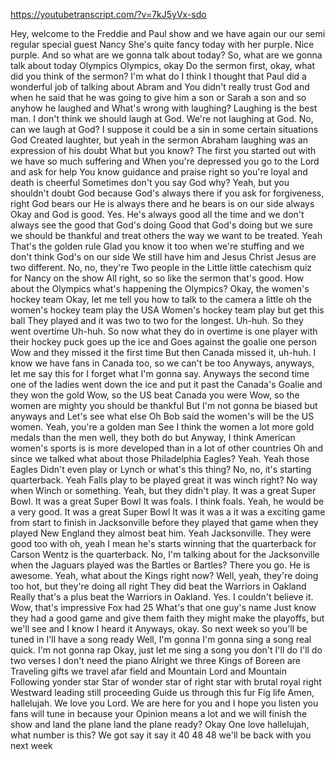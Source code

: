 https://youtubetranscript.com/?v=7kJ5yVx-sdo

 Hey, welcome to the Freddie and Paul show and we have again our our semi regular special guest Nancy She's quite fancy today with her purple. Nice purple. And so what are we gonna talk about today? So, what are we gonna talk about today Olympics Olympics, okay Do the sermon first, okay, what did you think of the sermon? I'm what do I think I thought that Paul did a wonderful job of talking about Abram and You didn't really trust God and when he said that he was going to give him a son or Sarah a son and so anyhow he laughed and What's wrong with laughing? Laughing is the best man. I don't think we should laugh at God. We're not laughing at God. No, can we laugh at God? I suppose it could be a sin in some certain situations God Created laughter, but yeah in the sermon Abraham laughing was an expression of his doubt What but you know? The first you started out with we have so much suffering and When you're depressed you go to the Lord and ask for help You know guidance and praise right so you're loyal and death is cheerful Sometimes don't you say God why? Yeah, but you shouldn't doubt God because God's always there if you ask for forgiveness, right God bears our He is always there and he bears is on our side always Okay and God is good. Yes. He's always good all the time and we don't always see the good that God's doing Good that God's doing but we sure we should be thankful and treat others the way we want to be treated. Yeah That's the golden rule Glad you know it too when we're stuffing and we don't think God's on our side We still have him and Jesus Christ Jesus are two different. No, no, they're Two people in the Little little catechism quiz for Nancy on the show All right, so so like the sermon that's good. How about the Olympics what's happening the Olympics? Okay, the women's hockey team Okay, let me tell you how to talk to the camera a little oh the women's hockey team play the USA Women's hockey team play but get this ball They played and it was two to two for the longest. Uh-huh. So they went overtime Uh-huh. So now what they do in overtime is one player with their hockey puck goes up the ice and Goes against the goalie one person Wow and they missed it the first time But then Canada missed it, uh-huh. I know we have fans in Canada too, so we can't be too Anyways, anyways, let me say this for I forget what I'm gonna say. Anyways the second time one of the ladies went down the ice and put it past the Canada's Goalie and they won the gold Wow, so the US beat Canada you were Wow, so the women are mighty you should be thankful But I'm not gonna be biased but anyways and Let's see what else Oh Bob said the women's will be the US women. Yeah, you're a golden man See I think the women a lot more gold medals than the men well, they both do but Anyway, I think American women's sports is is more developed than in a lot of other countries Oh and since we talked what about those Philadelphia Eagles? Yeah. Yeah those Eagles Didn't even play or Lynch or what's this thing? No, no, it's starting quarterback. Yeah Falls play to be played great it was winch right? No way when Winch or something. Yeah, but they didn't play. It was a great Super Bowl. It was a great Super Bowl It was foals. I think foals. Yeah, he would be a very good. It was a great Super Bowl It was it was a it was a exciting game from start to finish in Jacksonville before they played that game when they played New England they almost beat him. Yeah Jacksonville. They were good too with oh, yeah I mean he's starts winning that the quarterback for Carson Wentz is the quarterback. No, I'm talking about for the Jacksonville when the Jaguars played was the Bartles or Bartles? There you go. He is awesome. Yeah, what about the Kings right now? Well, yeah, they're doing too hot, but they're doing all right They did beat the Warriors in Oakland Really that's a plus beat the Warriors in Oakland. Yes. I couldn't believe it. Wow, that's impressive Fox had 25 What's that one guy's name Just know they had a good game and give them faith they might make the playoffs, but we'll see and I know I heard it Anyways, okay. So next week so you'll be tuned in I'll have a song ready Well, I'm gonna I'm gonna sing a song real quick. I'm not gonna rap Okay, just let me sing a song you don't I'll do I'll do two verses I don't need the piano Alright we three Kings of Boreen are Traveling gifts we travel afar field and Mountain Lord and Mountain Following yonder star Star of wonder star of right star with brutal royal right Westward leading still proceeding Guide us through this fur Fig life Amen, hallelujah. We love you Lord. We are here for you and I hope you listen you fans will tune in because your Opinion means a lot and we will finish the show and land the plane land the plane ready? Okay One love hallelujah, what number is this? We got say it say it 40 48 48 we'll be back with you next week